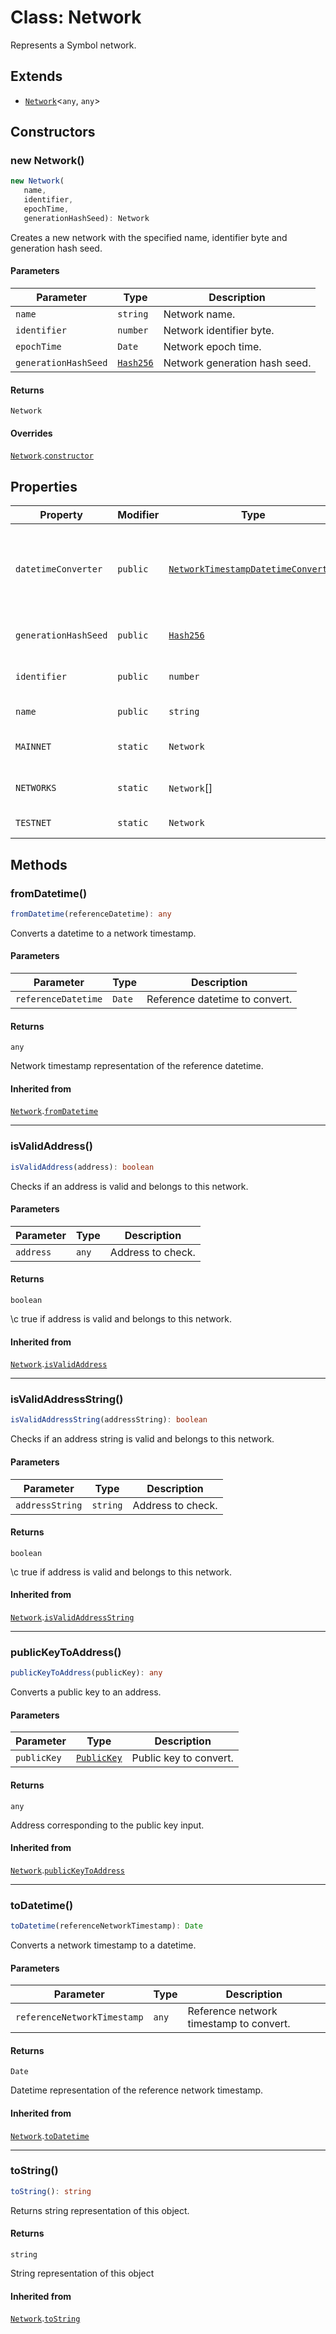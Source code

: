 # Class: Network

Represents a Symbol network.

## Extends

- [`Network`](../../Network/classes/Network.md)&lt;`any`, `any`&gt;

## Constructors

### new Network()

```ts
new Network(
   name, 
   identifier, 
   epochTime, 
   generationHashSeed): Network
```

Creates a new network with the specified name, identifier byte and generation hash seed.

#### Parameters

| Parameter | Type | Description |
| ------ | ------ | ------ |
| `name` | `string` | Network name. |
| `identifier` | `number` | Network identifier byte. |
| `epochTime` | `Date` | Network epoch time. |
| `generationHashSeed` | [`Hash256`](../../index/classes/Hash256.md) | Network generation hash seed. |

#### Returns

`Network`

#### Overrides

[`Network`](../../Network/classes/Network.md).[`constructor`](../../Network/classes/Network.md#constructor)

## Properties

| Property | Modifier | Type | Description | Inherited from |
| ------ | ------ | ------ | ------ | ------ |
| <a id="datetimeconverter"></a> `datetimeConverter` | `public` | [`NetworkTimestampDatetimeConverter`](../../NetworkTimestamp/classes/NetworkTimestampDatetimeConverter.md) | Network timestamp datetime converter associated with this network. | [`Network`](../../Network/classes/Network.md).[`datetimeConverter`](../../Network/classes/Network.md#datetimeconverter) |
| <a id="generationhashseed"></a> `generationHashSeed` | `public` | [`Hash256`](../../index/classes/Hash256.md) | Network generation hash seed. | - |
| <a id="identifier"></a> `identifier` | `public` | `number` | Network identifier byte. | [`Network`](../../Network/classes/Network.md).[`identifier`](../../Network/classes/Network.md#identifier) |
| <a id="name"></a> `name` | `public` | `string` | Network name. | [`Network`](../../Network/classes/Network.md).[`name`](../../Network/classes/Network.md#name) |
| <a id="mainnet"></a> `MAINNET` | `static` | `Network` | Symbol main network. | - |
| <a id="networks"></a> `NETWORKS` | `static` | `Network`[] | Symbol well known networks. | - |
| <a id="testnet"></a> `TESTNET` | `static` | `Network` | Symbol test network. | - |

## Methods

### fromDatetime()

```ts
fromDatetime(referenceDatetime): any
```

Converts a datetime to a network timestamp.

#### Parameters

| Parameter | Type | Description |
| ------ | ------ | ------ |
| `referenceDatetime` | `Date` | Reference datetime to convert. |

#### Returns

`any`

Network timestamp representation of the reference datetime.

#### Inherited from

[`Network`](../../Network/classes/Network.md).[`fromDatetime`](../../Network/classes/Network.md#fromdatetime)

***

### isValidAddress()

```ts
isValidAddress(address): boolean
```

Checks if an address is valid and belongs to this network.

#### Parameters

| Parameter | Type | Description |
| ------ | ------ | ------ |
| `address` | `any` | Address to check. |

#### Returns

`boolean`

\c true if address is valid and belongs to this network.

#### Inherited from

[`Network`](../../Network/classes/Network.md).[`isValidAddress`](../../Network/classes/Network.md#isvalidaddress)

***

### isValidAddressString()

```ts
isValidAddressString(addressString): boolean
```

Checks if an address string is valid and belongs to this network.

#### Parameters

| Parameter | Type | Description |
| ------ | ------ | ------ |
| `addressString` | `string` | Address to check. |

#### Returns

`boolean`

\c true if address is valid and belongs to this network.

#### Inherited from

[`Network`](../../Network/classes/Network.md).[`isValidAddressString`](../../Network/classes/Network.md#isvalidaddressstring)

***

### publicKeyToAddress()

```ts
publicKeyToAddress(publicKey): any
```

Converts a public key to an address.

#### Parameters

| Parameter | Type | Description |
| ------ | ------ | ------ |
| `publicKey` | [`PublicKey`](../../index/classes/PublicKey.md) | Public key to convert. |

#### Returns

`any`

Address corresponding to the public key input.

#### Inherited from

[`Network`](../../Network/classes/Network.md).[`publicKeyToAddress`](../../Network/classes/Network.md#publickeytoaddress)

***

### toDatetime()

```ts
toDatetime(referenceNetworkTimestamp): Date
```

Converts a network timestamp to a datetime.

#### Parameters

| Parameter | Type | Description |
| ------ | ------ | ------ |
| `referenceNetworkTimestamp` | `any` | Reference network timestamp to convert. |

#### Returns

`Date`

Datetime representation of the reference network timestamp.

#### Inherited from

[`Network`](../../Network/classes/Network.md).[`toDatetime`](../../Network/classes/Network.md#todatetime)

***

### toString()

```ts
toString(): string
```

Returns string representation of this object.

#### Returns

`string`

String representation of this object

#### Inherited from

[`Network`](../../Network/classes/Network.md).[`toString`](../../Network/classes/Network.md#tostring)
